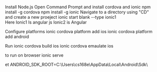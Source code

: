 Install Node.js
Open Command Prompt and install cordova and ionic
npm install -g cordova
npm install -g ionic
Navigate to a directory using "CD" and create a new proeject
ionic start <projectname> blank --type ionic1   
Here Ionic1 Is angular js Ionic2 is Angular

Configure platforms
ionic cordova platform add ios
ionic cordova platform add android

Run
ionic cordova build ios
ionic cordova emaulate ios

to run on browser 
ionic serve

et ANDROID_SDK_ROOT=C:\Users\cs168e\AppData\Local\Android\Sdk\
